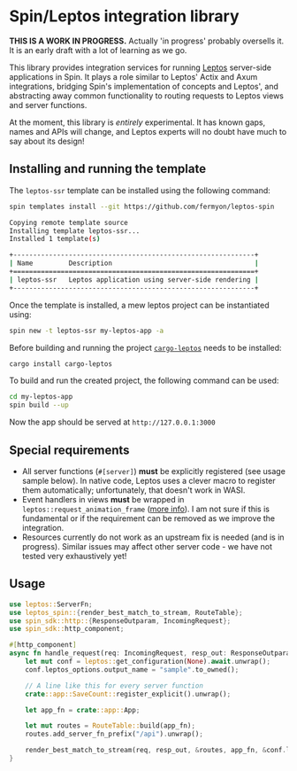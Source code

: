 # Spin/Leptos integration library

**THIS IS A WORK IN PROGRESS.** Actually 'in progress' probably oversells it. It is an early draft with a lot of learning as we go.

This library provides integration services for running [Leptos](https://leptos-rs.github.io/leptos/) server-side applications in Spin.  It plays a role similar to Leptos' Actix and Axum integrations, bridging Spin's implementation of concepts and Leptos', and abstracting away common functionality to routing requests to Leptos views and server functions.

At the moment, this library is _entirely_ experimental. It has known gaps, names and APIs will change, and Leptos experts will no doubt have much to say about its design!

## Installing and running the template

The `leptos-ssr` template can be installed using the following command:

```bash
spin templates install --git https://github.com/fermyon/leptos-spin

Copying remote template source
Installing template leptos-ssr...
Installed 1 template(s)

+-------------------------------------------------------------+
| Name         Description                                    |
+=============================================================+
| leptos-ssr   Leptos application using server-side rendering |
+-------------------------------------------------------------+
```

Once the template is installed, a mew leptos project can be instantiated using: 

```bash
spin new -t leptos-ssr my-leptos-app -a
```
Before building and running the project [`cargo-leptos`](https://leptos-rs.github.io/leptos/ssr/21_cargo_leptos.html) needs to be installed:

```bash
cargo install cargo-leptos
```

To build and run the created project, the following command can be used:

```bash
cd my-leptos-app
spin build --up
```

Now the app should be served at `http://127.0.0.1:3000`

## Special requirements

* All server functions (`#[server]`) **must** be explicitly registered (see usage sample below). In native code, Leptos uses a clever macro to register them automatically; unfortunately, that doesn't work in WASI.
* Event handlers in views **must** be wrapped in `leptos::request_animation_frame` ([more info](https://leptos-rs.github.io/leptos/ssr/24_hydration_bugs.html#mismatches-between-server-and-client-code)). I am not sure if this is fundamental or if the requirement can be removed as we improve the integration.
* Resources currently do not work as an upstream fix is needed (and is in progress). Similar issues may affect other server code - we have not tested very exhaustively yet!

## Usage

```rust
use leptos::ServerFn;
use leptos_spin::{render_best_match_to_stream, RouteTable};
use spin_sdk::http::{ResponseOutparam, IncomingRequest};
use spin_sdk::http_component;

#[http_component]
async fn handle_request(req: IncomingRequest, resp_out: ResponseOutparam) {
    let mut conf = leptos::get_configuration(None).await.unwrap();
    conf.leptos_options.output_name = "sample".to_owned();

    // A line like this for every server function
    crate::app::SaveCount::register_explicit().unwrap();

    let app_fn = crate::app::App;

    let mut routes = RouteTable::build(app_fn);
    routes.add_server_fn_prefix("/api").unwrap();

    render_best_match_to_stream(req, resp_out, &routes, app_fn, &conf.leptos_options).await
}
```

